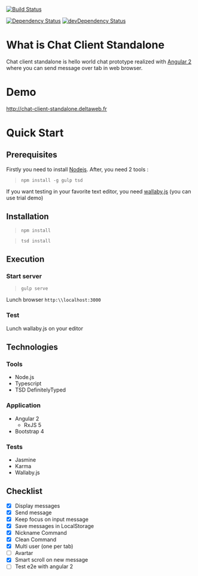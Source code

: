 [![Build Status](https://travis-ci.org/mercadis/chat-client-standalone.svg?branch=master)](https://travis-ci.org/mercadis/chat-client-standalone)

[![Dependency Status](https://david-dm.org/mercadis/chat-client-standalone.svg?style=flat-square)](https://david-dm.org/mercadis/chat-client-standalone)
[![devDependency Status](https://david-dm.org/mercadis/chat-client-standalone/dev-status.svg?style=flat-square)](https://david-dm.org/mercadis/chat-client-standalone#info=devDependencies)

# What is Chat Client Standalone

Chat client standalone is hello world chat prototype realized with [Angular 2](https://angular.io/) where you can send message over tab in web browser.

# Demo

http://chat-client-standalone.deltaweb.fr

# Quick Start

## Prerequisites

Firstly you need to install [Nodejs](https://nodejs.org).
After, you need 2 tools :
> `npm install -g gulp tsd`

If you want testing in your favorite text editor, you need [wallaby.js](http://wallabyjs.com/) (you can use trial demo)

## Installation

>`npm install`

>`tsd install`

## Execution

### Start server

>`gulp serve`

Lunch browser `http:\\localhost:3000`

### Test

Lunch wallaby.js on your editor

## Technologies

### Tools

- Node.js
- Typescript
- TSD DefinitelyTyped

### Application

- Angular 2
  - RxJS 5
- Bootstrap 4

### Tests

- Jasmine
- Karma
- Wallaby.js

## Checklist

- [x] Display messages
- [x] Send message
- [x] Keep focus on input message
- [x] Save messages in LocalStorage
- [x] Nickname Command
- [x] Clean Command
- [x] Multi user (one per tab)
- [ ] Avartar
- [x] Smart scroll on new message
- [ ] Test e2e with angular 2
